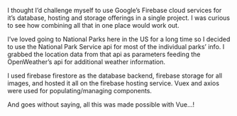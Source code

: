 I thought I’d challenge myself to use Google’s Firebase cloud services for it’s database, hosting and storage offerings in a single project. I was curious to see how combining all that in one place would work out.

I’ve loved going to National Parks here in the US for a long time so I decided to use the National Park Service api for most of the individual parks’ info. I grabbed the location data from that api as parameters feeding the OpenWeather’s api for additional weather information.

I used firebase firestore as the database backend, firebase storage for all images, and hosted it all on the firebase hosting service. Vuex and axios were used for populating/managing components.

And goes without saying, all this was made possible with Vue…!
